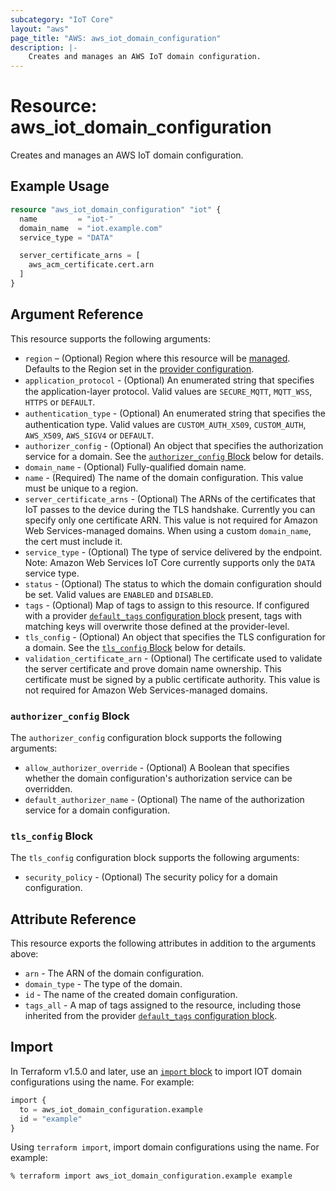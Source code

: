 ```yaml
---
subcategory: "IoT Core"
layout: "aws"
page_title: "AWS: aws_iot_domain_configuration"
description: |-
    Creates and manages an AWS IoT domain configuration.
---
```


# Resource: aws_iot_domain_configuration

Creates and manages an AWS IoT domain configuration.

## Example Usage

```terraform
resource "aws_iot_domain_configuration" "iot" {
  name         = "iot-"
  domain_name  = "iot.example.com"
  service_type = "DATA"

  server_certificate_arns = [
    aws_acm_certificate.cert.arn
  ]
}
```

## Argument Reference

This resource supports the following arguments:

* `region` – (Optional) Region where this resource will be [managed](https://docs.aws.amazon.com/general/latest/gr/rande.html#regional-endpoints). Defaults to the Region set in the [provider configuration](https://registry.terraform.io/providers/hashicorp/aws/latest/docs#aws-configuration-reference).
* `application_protocol` - (Optional) An enumerated string that speciﬁes the application-layer protocol. Valid values are `SECURE_MQTT`, `MQTT_WSS`, `HTTPS` or `DEFAULT`.
* `authentication_type` - (Optional) An enumerated string that speciﬁes the authentication type. Valid values are `CUSTOM_AUTH_X509`, `CUSTOM_AUTH`, `AWS_X509`, `AWS_SIGV4` or `DEFAULT`.
* `authorizer_config` - (Optional) An object that specifies the authorization service for a domain. See the [`authorizer_config` Block](#authorizer_config-block) below for details.
* `domain_name` - (Optional) Fully-qualified domain name.
* `name` - (Required) The name of the domain configuration. This value must be unique to a region.
* `server_certificate_arns` - (Optional) The ARNs of the certificates that IoT passes to the device during the TLS handshake. Currently you can specify only one certificate ARN. This value is not required for Amazon Web Services-managed domains. When using a custom `domain_name`, the cert must include it.
* `service_type` - (Optional) The type of service delivered by the endpoint. Note: Amazon Web Services IoT Core currently supports only the `DATA` service type.
* `status` - (Optional) The status to which the domain configuration should be set. Valid values are `ENABLED` and `DISABLED`.
* `tags` - (Optional) Map of tags to assign to this resource. If configured with a provider [`default_tags` configuration block](https://www.terraform.io/docs/providers/aws/index.html#default_tags-configuration-block) present, tags with matching keys will overwrite those defined at the provider-level.
* `tls_config` - (Optional) An object that specifies the TLS configuration for a domain. See the [`tls_config` Block](#tls_config-block) below for details.
* `validation_certificate_arn` - (Optional) The certificate used to validate the server certificate and prove domain name ownership. This certificate must be signed by a public certificate authority. This value is not required for Amazon Web Services-managed domains.

### `authorizer_config` Block

The `authorizer_config` configuration block supports the following arguments:

* `allow_authorizer_override` - (Optional) A Boolean that specifies whether the domain configuration's authorization service can be overridden.
* `default_authorizer_name` - (Optional) The name of the authorization service for a domain configuration.

### `tls_config` Block

The `tls_config` configuration block supports the following arguments:

* `security_policy` - (Optional) The security policy for a domain configuration.

## Attribute Reference

This resource exports the following attributes in addition to the arguments above:

* `arn` - The ARN of the domain configuration.
* `domain_type` - The type of the domain.
* `id` - The name of the created domain configuration.
* `tags_all` - A map of tags assigned to the resource, including those inherited from the provider [`default_tags` configuration block](https://www.terraform.io/docs/providers/aws/index.html#default_tags-configuration-block).

## Import

In Terraform v1.5.0 and later, use an [`import` block](https://developer.hashicorp.com/terraform/language/import) to import IOT domain configurations using the name. For example:

```terraform
import {
  to = aws_iot_domain_configuration.example
  id = "example"
}
```

Using `terraform import`, import domain configurations using the name. For example:

```console
% terraform import aws_iot_domain_configuration.example example
```
